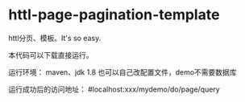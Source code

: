 # httl-page-pagination-template
httl分页、模板。It's so easy.

本代码可以下载直接运行。


运行环境：  maven、jdk 1.8  也可以自己改配置文件，demo不需要数据库
         

运行成功后的访问地址： 
#localhost:xxx/mydemo/do/page/query
